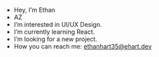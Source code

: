 - Hey, I’m Ethan
- AZ
- I’m interested in UI/UX Design.
- I’m currently learning React.
- I’m looking for a new project.
- How you can reach me: ethanhart35@ehart.dev

<!---
ethanhart35/ethanhart35 is a ✨ special ✨ repository because its `README.md` (this file) appears on your GitHub profile.
You can click the Preview link to take a look at your changes.
--->
